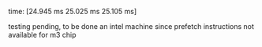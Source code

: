 time:   [24.945 ms 25.025 ms 25.105 ms]

testing pending, to be done an intel machine since prefetch instructions not available for m3 chip